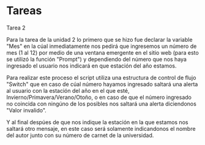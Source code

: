 # Tareas

Tarea 2

Para la tarea de la unidad 2 lo primero que se hizo fue declarar la variable "Mes" en la cúal inmediatamente nos pedirá que ingresemos un número de mes (1 al 12) por medio de una ventana emergente en el sitio web (para esto se utilizó la función "Prompt") y dependiendo del número que nos haya ingresado el usuario nos indicará en que estación del año estamos.

Para realizar este proceso el script utiliza una estructura de control de flujo "Switch" que en caso de cúal número hayamos ingresado saltará una alerta al usuario con la estación del año en el que esté, Invierno/Primavera/Verano/Otoño, o en caso de que el número ingresado no coincida con ningúno de los posibles nos saltará una alerta diciendonos "Valor invalido".

Y al final despúes de que nos indique la estación en la que estamos nos saltará otro mensaje, en este caso será solamente indicandonos el nombre del autor junto con su número de carnet de la universidad.
